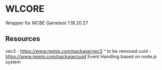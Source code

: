 # WLCORE
Wrapper for MCBE Gametest 1.18.20.27
## Resources
vec3 - https://www.npmjs.com/package/vec3
^ to be removed
uuid - https://www.npmjs.com/package/uuid
Event Handling based on node.js system